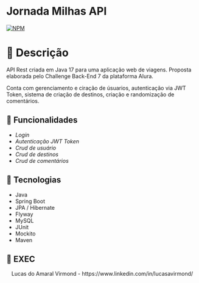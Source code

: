 # Jornada Milhas API
[![NPM](https://img.shields.io/npm/l/react)](https://github.com/lucasvir/jornadamilhas/blob/main/LICENSE)

# :scroll: Descrição

API Rest criada em Java 17 para uma aplicação web de viagens. Proposta elaborada pelo Challenge Back-End 7 da plataforma Alura.

Conta com gerenciamento e ciração de úsuarios, autenticação via JWT Token, sistema de criação de destinos, criação e randomização de comentários.

## :wrench: Funcionalidades

- *Login*
- *Autenticação JWT Token*
- *Crud de usuário*
- *Crud de destinos*
- *Crud de comentários*

## :toolbox: Tecnologias

- Java
- Spring Boot
- JPA / Hibernate
- Flyway
- MySQL
- JUnit
- Mockito
- Maven

## :construction: EXEC
<!---

```bash

 # clonando repositório
git clone https://github.com/lucasvir/jornadamilhas.git

#acessar diretório
cd jornadamilhas

#inicializar aplicação setando as variáveis de ambiente
#o comando -Dspring.profiles.active=prod serve para ativar o perfil de produção, abilitando as variáveis de ambiente.
#DATASOURCE_URL: endereço do banco de dados
#DATASOURCE_USERNAME: nome do usuário do banco de dados
#DATASOURCE_PASSWORD: senha de acesso ao banco de dados
#JWT_SECRET: senha para api de geração dos token

#exemplo:
java -Dspring.profiles.active=prod -DJWT_SECRET=senhaparaapitoken -DDATASOURCE_URL=jdbc:mysql://endereco.do.db/nomedodb -DDATASOURCE_USERNAME=nomedousuario -DDATASOURCE_PASSWORD=senhadousuario -jar target/api-0.0.1-SNAPSHOT.jar
```
--->


<center> Lucas do Amaral Virmond - https://www.linkedin.com/in/lucasavirmond/ </center> 
